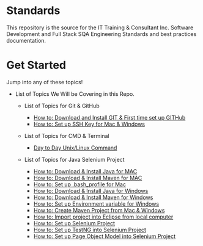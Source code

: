 # Standards
This repository is the source for the IT Training & Consultant Inc. Software Development and Full Stack SQA Engineering Standards and best practices documentation.

# Get Started
Jump into any of these topics!

* List of Topics We Will be Covering in this Repo.

    * List of Topics for Git & GitHub
        - [How to: Download and Install GIT & First time set up GITHub](./howTo/git.md)
        - [How to: Set up SSH Key for Mac & Windows](./howTo/ssh.md)

    * List of Topics for CMD & Terminal 
        - [Day to Day Unix/Linux Command](./howTo/linux.md)

    * List of Topics for Java Selenium Project
        - [How to: Download & Install Java for MAC](./howTo/javaMavenMac.md)
        - [How to: Download & Install Maven for MAC](./howTo/javaMavenMac.md)
        - [How to: Set up .bash_profile for Mac](./howTo/javaMavenMac.md)
        - [How to: Download & Install Java for Windows](./howTo/javaMavenWindow.md)
        - [How to: Download & Install Maven for Windows](./howTo/javaMavenWindow.md)
        - [How to: Set up Environment variable for Windows](./howTo/javaMavenWindow.md)
        - [How to: Create Maven Project from Mac & Windows](./howTo/createMavenJavaProject.md)
        - [How to: Import project into Eclipse from local computer]()
        - [How to: Set up Selenium Project]()
        - [How to: Set up TestNG into Selenium Project]()
        - [How to: Set up Page Object Model into Selenium Project]()
